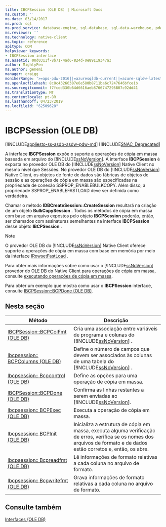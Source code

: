 ```yaml
---
title: IBCPSession (OLE DB) | Microsoft Docs
ms.custom: ''
ms.date: 03/14/2017
ms.prod: sql
ms.prod_service: database-engine, sql-database, sql-data-warehouse, pdw
ms.reviewer: ''
ms.technology: native-client
ms.topic: reference
apitype: COM
helpviewer_keywords:
- IBCPSession interface
ms.assetid: 00d0311f-8b71-4ad6-824d-0e89119347a3
author: MightyPen
ms.author: genemi
manager: craigg
monikerRange: '>=aps-pdw-2016||=azuresqldb-current||=azure-sqldw-latest||>=sql-server-2016||=sqlallproducts-allversions||>=sql-server-linux-2017||=azuresqldb-mi-current'
ms.openlocfilehash: 8c8c43266387e6e580b8711ba6c7247646bfce1b
ms.sourcegitcommit: f7fced330b64d6616aeb8766747295807c92dd41
ms.translationtype: MT
ms.contentlocale: pt-BR
ms.lasthandoff: 04/23/2019
ms.locfileid: "62509628"
---
```

# <a name="ibcpsession-ole-db"></a>IBCPSession (OLE DB)
[!INCLUDE[appliesto-ss-asdb-asdw-pdw-md](../../includes/appliesto-ss-asdb-asdw-pdw-md.md)]
[!INCLUDE[SNAC_Deprecated](../../includes/snac-deprecated.md)]

  A interface **IBCPSession** expõe o suporte a operações de cópia em massa baseada em arquivo do [!INCLUDE[ssNoVersion](../../includes/ssnoversion-md.md)]. A interface **IBCPSession** é exposta no provedor OLE DB do [!INCLUDE[ssNoVersion](../../includes/ssnoversion-md.md)] Native Client no mesmo nível que Sessões. No provedor OLE DB do [!INCLUDE[ssNoVersion](../../includes/ssnoversion-md.md)] Native Client, os objetos de fonte de dados são fábricas de objetos de sessão e as operações de cópia em massa são especificadas na propriedade de conexão SSPROP_ENABLEBULKCOPY. Além disso, a propriedade SSPROP_ENABLEFASTLOAD deve ser definida como verdadeira.  
  
 Chamar o método **IDBCreateSession::CreateSession** resultará na criação de um objeto **BulkCopySession** . Todos os métodos de cópia em massa com base em arquivo expostos pelo objeto **IBCPSession** poderão, então, ser chamados com assinaturas semelhantes na interface **IBCPSession** desse objeto **IBCPSession** .  
  
> [!NOTE]  
>  O provedor OLE DB do [!INCLUDE[ssNoVersion](../../includes/ssnoversion-md.md)] Native Client oferece suporte a operações de cópia em massa com base em memória por meio da interface [IRowsetFastLoad](../../relational-databases/native-client-ole-db-interfaces/irowsetfastload-ole-db.md) .  
  
 Para obter mais informações sobre como usar o [!INCLUDE[ssNoVersion](../../includes/ssnoversion-md.md)] provedor do OLE DB do Native Client para operações de cópia em massa, consulte [executando operações de cópia em massa](../../relational-databases/native-client/features/performing-bulk-copy-operations.md).  
  
 Para obter um exemplo que mostra como usar o **IBCPSession** interface, consulte [IBCPSession::BCPDone &#40;OLE DB&#41;](../../relational-databases/native-client-ole-db-interfaces/ibcpsession-bcpdone-ole-db.md).  
  
## <a name="in-this-section"></a>Nesta seção  
  
|Método|Descrição|  
|------------|-----------------|  
|[IBCPSession::BCPColFmt &#40;OLE DB&#41;](../../relational-databases/native-client-ole-db-interfaces/ibcpsession-bcpcolfmt-ole-db.md)|Cria uma associação entre variáveis de programa e colunas do [!INCLUDE[ssNoVersion](../../includes/ssnoversion-md.md)] .|  
|[Ibcpsession:: BCPColumns &#40;OLE DB&#41;](../../relational-databases/native-client-ole-db-interfaces/ibcpsession-bcpcolumns-ole-db.md)|Define o número de campos que devem ser associados às colunas de uma tabela do [!INCLUDE[ssNoVersion](../../includes/ssnoversion-md.md)] .|  
|[Ibcpsession:: Bcpcontrol &#40;OLE DB&#41;](../../relational-databases/native-client-ole-db-interfaces/ibcpsession-bcpcontrol-ole-db.md)|Define as opções para uma operação de cópia em massa.|  
|[IBCPSession::BCPDone &#40;OLE DB&#41;](../../relational-databases/native-client-ole-db-interfaces/ibcpsession-bcpdone-ole-db.md)|Confirma as linhas restantes a serem enviadas ao [!INCLUDE[ssNoVersion](../../includes/ssnoversion-md.md)].|  
|[Ibcpsession:: BCPExec &#40;OLE DB&#41;](../../relational-databases/native-client-ole-db-interfaces/ibcpsession-bcpexec-ole-db.md)|Executa a operação de cópia em massa.|  
|[Ibcpsession:: BCPInit &#40;OLE DB&#41;](../../relational-databases/native-client-ole-db-interfaces/ibcpsession-bcpinit-ole-db.md)|Inicializa a estrutura de cópia em massa, executa alguma verificação de erros, verifica se os nomes dos arquivos de formato e de dados estão corretos e, então, os abre.|  
|[Ibcpsession:: Bcpreadfmt &#40;OLE DB&#41;](../../relational-databases/native-client-ole-db-interfaces/ibcpsession-bcpreadfmt-ole-db.md)|Lê informações de formato relativas a cada coluna no arquivo de formato.|  
|[Ibcpsession:: Bcpwritefmt &#40;OLE DB&#41;](../../relational-databases/native-client-ole-db-interfaces/ibcpsession-bcpwritefmt-ole-db.md)|Grava informações de formato relativas a cada coluna no arquivo de formato.|  
  
## <a name="see-also"></a>Consulte também  
 [Interfaces &#40;OLE DB&#41;](https://msdn.microsoft.com/library/34c33364-8538-45db-ae41-5654481cda93)  
  
  
